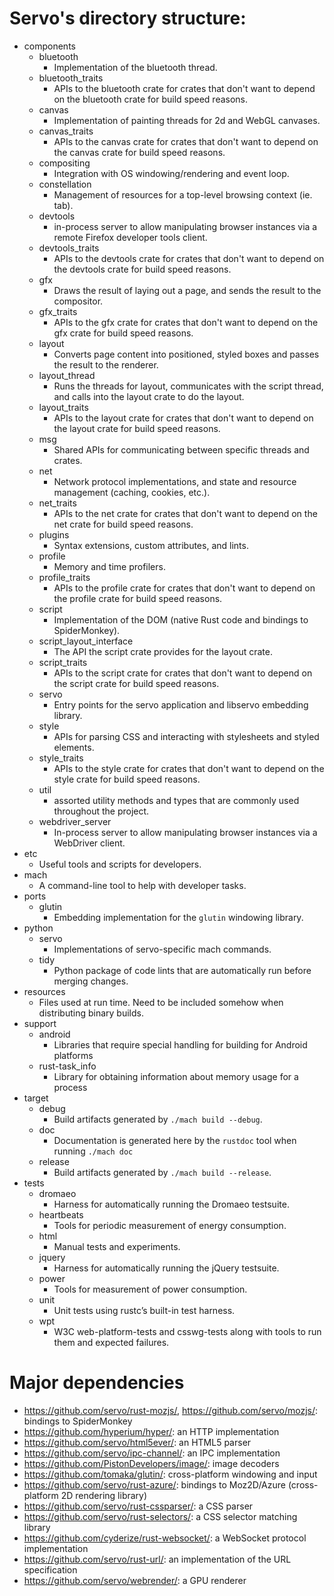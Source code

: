 # Servo's directory structure:
* components
  * bluetooth
    * Implementation of the bluetooth thread.
  * bluetooth_traits
    * APIs to the bluetooth crate for crates that don't want to depend on the bluetooth crate for build speed reasons.
  * canvas
    * Implementation of painting threads for 2d and WebGL canvases.
  * canvas_traits
    * APIs to the canvas crate for crates that don't want to depend on the canvas crate for build speed reasons.
  * compositing
    * Integration with OS windowing/rendering and event loop.
  * constellation
    * Management of resources for a top-level browsing context (ie. tab).
  * devtools
    * in-process server to allow manipulating browser instances via a remote Firefox developer tools client.
  * devtools_traits
    * APIs to the devtools crate for crates that don't want to depend on the devtools crate for build speed reasons.
  * gfx
    * Draws the result of laying out a page, and sends the result to the compositor.
  * gfx_traits
    * APIs to the gfx crate for crates that don't want to depend on the gfx crate for build speed reasons.
  * layout
    * Converts page content into positioned, styled boxes and passes the result to the renderer.
  * layout_thread
    * Runs the threads for layout, communicates with the script thread, and calls into the layout crate to do the layout.
  * layout_traits
    * APIs to the layout crate for crates that don't want to depend on the layout crate for build speed reasons.
  * msg
    * Shared APIs for communicating between specific threads and crates.
  * net
    * Network protocol implementations, and state and resource management (caching, cookies, etc.).
  * net_traits
    * APIs to the net crate for crates that don't want to depend on the net crate for build speed reasons.
  * plugins
    * Syntax extensions, custom attributes, and lints.
  * profile
    * Memory and time profilers.
  * profile_traits
    * APIs to the profile crate for crates that don't want to depend on the profile crate for build speed reasons.
  * script
    * Implementation of the DOM (native Rust code and bindings to SpiderMonkey).
  * script_layout_interface
    * The API the script crate provides for the layout crate.
  * script_traits
    * APIs to the script crate for crates that don't want to depend on the script crate for build speed reasons.
  * servo
    * Entry points for the servo application and libservo embedding library.
  * style
    * APIs for parsing CSS and interacting with stylesheets and styled elements.
  * style_traits
    * APIs to the style crate for crates that don't want to depend on the style crate for build speed reasons.
  * util
    * assorted utility methods and types that are commonly used throughout the project.
  * webdriver_server
    * In-process server to allow manipulating browser instances via a WebDriver client.
* etc
  * Useful tools and scripts for developers.
* mach
  * A command-line tool to help with developer tasks.
* ports
  * glutin
    * Embedding implementation for the `glutin` windowing library.
* python
  * servo
    * Implementations of servo-specific mach commands.
  * tidy
    * Python package of code lints that are automatically run before merging changes.
* resources
  * Files used at run time. Need to be included somehow when distributing binary builds.
* support
  * android
    * Libraries that require special handling for building for Android platforms
  * rust-task_info
    * Library for obtaining information about memory usage for a process
* target
  * debug
    * Build artifacts generated by `./mach build --debug`.
  * doc
    * Documentation is generated here by the `rustdoc` tool when running `./mach doc`
  * release
    * Build artifacts generated by `./mach build --release`.
* tests
  * dromaeo
    * Harness for automatically running the Dromaeo testsuite.
  * heartbeats
    * Tools for periodic measurement of energy consumption.
  * html
    * Manual tests and experiments.
  * jquery
    * Harness for automatically running the jQuery testsuite.
  * power
    * Tools for measurement of power consumption.
  * unit
    * Unit tests using rustc’s built-in test harness.
  * wpt
    * W3C web-platform-tests and csswg-tests along with tools to run them and expected failures.

# Major dependencies
* <https://github.com/servo/rust-mozjs/>, <https://github.com/servo/mozjs/>: bindings to SpiderMonkey
* <https://github.com/hyperium/hyper/>: an HTTP implementation
* <https://github.com/servo/html5ever/>: an HTML5 parser
* <https://github.com/servo/ipc-channel/>: an IPC implementation
* <https://github.com/PistonDevelopers/image/>: image decoders
* <https://github.com/tomaka/glutin/>: cross-platform windowing and input
* <https://github.com/servo/rust-azure/>: bindings to Moz2D/Azure (cross-platform 2D rendering library)
* <https://github.com/servo/rust-cssparser/>: a CSS parser
* <https://github.com/servo/rust-selectors/>: a CSS selector matching library
* <https://github.com/cyderize/rust-websocket/>: a WebSocket protocol implementation
* <https://github.com/servo/rust-url/>: an implementation of the URL specification
* <https://github.com/servo/webrender/>: a GPU renderer
